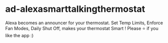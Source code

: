 # ad-alexasmarttalkingthermostat
Alexa becomes an announcer for your thermostat. Set Temp Limits, Enforce Fan Modes, Daily Shut Off, makes your thermostat Smart ! Please :star: if you like the app :)
